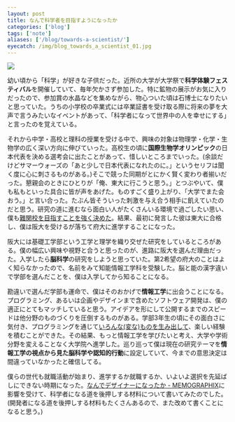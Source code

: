 ```yaml
---
layout: post
title: なんで科学者を目指すようになったか
categories: ['blog']
tags: ['note']
aliases: ['/blog/towards-a-scientist/']
eyecatch: /img/blog_towards_a_scientist_01.jpg
---
```


<img src="/img/blog_towards_a_scientist_01.jpg" class="image-on-frame-mini">

幼い頃から「科学」が好きな子供だった。近所の大学が大学祭で**科学体験フェスティバル**を開催していて、毎年欠かさず参加した。特に鉱物の展示がお気に入りだったので、参加賞の水晶などを集めながら、物心ついた頃は石博士になりたいと思っていた。うちの小学校の卒業式には卒業証書を受け取る際に将来の夢を大声で言うみたいなイベントがあって、「科学者になって世界中の人を幸せにする」と言ったのを覚えている。

それから中学・高校と理科の授業を受ける中で、興味の対象は物理学・化学・生物学の広く深い方向に伸びていった。高校生の頃に**国際生物学オリンピック**の日本代表を決める選考会に出たことがあって、惜しいところまでいった。(余談だけどサマーウォーズの「あと少しで日本代表になれたのに。」というセリフは聞く度に心に刺さるものがある。)そこで競った同期がとにかく賢く変わり者揃いだった。懇親会のときにひとりが「俺、東大に行こうと思う。」とつぶやいて、僕も私もといった具合に皆が声をあげた。ものすごく盛り上がり、「大学でまた会おう。」と言い合った。たぶん皆そういった刺激を与え合う相手に飢えていたのだと思う。研究の道に進むなら面白い人がたくさんいる環境で過ごしたい思い、僕も[難関校を目指すことを強く決めた](/jp/posts/imabari/)。結果、最初に発言した彼は東大に合格し、僕は阪大を受けるが落ちて府大に進学することになった。

阪大には基礎工学部という工学と理学を織り交ぜた研究をしているところがある。僕の幅広い興味や視野と合うと思ったのが、進路に阪大を選んだ理由だった。入学したら**脳科学**の研究をしようと思っていた。第2希望の府大のことはよく知らなかったので、名前をみて知能情報工学科を受験した。脳と能の漢字違いで学部を選んだことを、僕は入学してから知ることになる。

勘違いで選んだ学部も運命で、僕はそのおかげで**情報工学**に出会うことになる。プログラミング、あるいは企画やデザインまで含めたソフトウェア開発は、僕の適正にとてもマッチしていると思う。アイデアを形にして公開するまでのスピードは他分野のものづくりを圧倒するものがある。学部3年生の頃にその面白さに気付き、プログラミングを通じて[いろんな(変な)ものを生み出して](/jp/software/)、楽しい経験を積むことができた。その結果、もっと情報工学を学びたいと考え、大学や学術分野を変えることなく大学院へ進学した。巡り巡って僕は現在の研究テーマを**情報工学の視点から見た脳科学や認知的行動**に設定していて、今までの意思決定は間違っていなかったと確信してる。

僕らの世代も就職活動が始まり、進学するか就職するか、いよいよ選択を先延ばしにできない時期になった。[なんでデザイナーになったか - MEMOGRAPHIX](http://memo.sanographix.net/post/69496511652)に影響を受けて、科学者になる道を後押しする材料について書いてみたのでした。(開発者になる道を後押しする材料もたくさんあるので、また改めて書くことになると思う。)